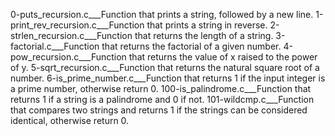0-puts_recursion.c___Function that prints a string, followed by a new line.
1-print_rev_recursion.c___Function that prints a string in reverse.
2-strlen_recursion.c___Function that returns the length of a string.
3-factorial.c___Function that returns the factorial of a given number.
4-pow_recursion.c___Function that returns the value of x raised to the power of y.
5-sqrt_recursion.c___Function that returns the natural square root of a number.
6-is_prime_number.c___Function that returns 1 if the input integer is a prime number, otherwise return 0.
100-is_palindrome.c___Function that returns 1 if a string is a palindrome and 0 if not.
101-wildcmp.c___Function that compares two strings and returns 1 if the strings can be considered identical, otherwise return 0.
